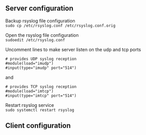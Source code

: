 ## Server configuration ##  

Backup rsyslog file configuration  
```sudo cp /etc/rsyslog.conf /etc/rsyslog.conf.orig```  

Open the rsyslog file configuration  
```sudoedit /etc/rsyslog.conf```    

Uncomment lines to make server listen on the udp and tcp ports  
```
# provides UDP syslog reception  
#module(load="imudp")  
#input(type="imudp" port="514")  
```  

and  
```
# provides TCP syslog reception  
#module(load="imtcp")  
#input(type="imtcp" port="514")  
```

Restart rsyslog service  
```sudo systemctl restart rsyslog``` 


## Client configuration ##
